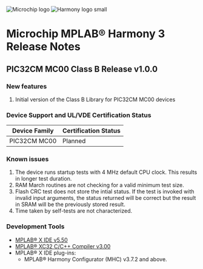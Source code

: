 ﻿![Microchip logo](https://raw.githubusercontent.com/wiki/Microchip-MPLAB-Harmony/Microchip-MPLAB-Harmony.github.io/images/microchip_logo.png)
![Harmony logo small](https://raw.githubusercontent.com/wiki/Microchip-MPLAB-Harmony/Microchip-MPLAB-Harmony.github.io/images/microchip_mplab_harmony_logo_small.png)

# Microchip MPLAB® Harmony 3 Release Notes
## PIC32CM MC00 Class B Release v1.0.0
### New features
1. Initial version of the Class B Library for PIC32CM MC00 devices

### Device Support and UL/VDE Certification Status

| **Device Family**   | **Certification Status**|
| ---                 | ---                     |
| PIC32CM MC00        | Planned |

### Known issues
1. The device runs startup tests with 4 MHz default CPU clock. This results in longer test duration.
2. RAM March routines are not checking for a valid minimum test size.
3. Flash CRC test does not store the intial status. If the test is invoked with invalid input arguments,
   the status returned will be correct but the result in SRAM will be the previously stored result. 
4. Time taken by self-tests are not characterized.


### Development Tools

* [MPLAB® X IDE v5.50](https://www.microchip.com/mplab/mplab-x-ide)
* [MPLAB® XC32 C/C++ Compiler v3.00](https://www.microchip.com/mplab/compilers)
* MPLAB® X IDE plug-ins:
    * MPLAB® Harmony Configurator (MHC) v3.7.2 and above.
